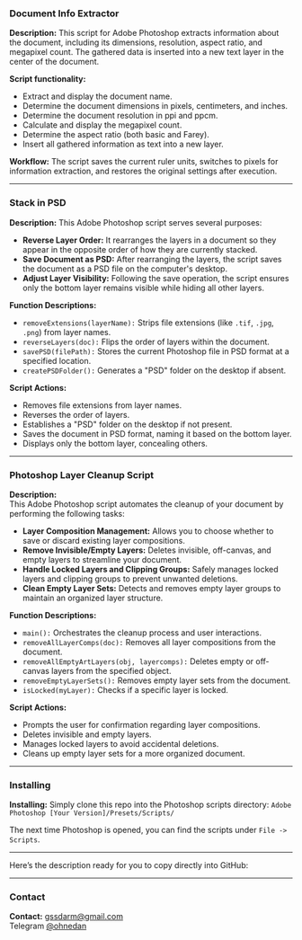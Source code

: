 ### Document Info Extractor

**Description:**
This script for Adobe Photoshop extracts information about the document, including its dimensions, resolution, aspect ratio, and megapixel count. The gathered data is inserted into a new text layer in the center of the document.

**Script functionality:**
- Extract and display the document name.
- Determine the document dimensions in pixels, centimeters, and inches.
- Determine the document resolution in ppi and ppcm.
- Calculate and display the megapixel count.
- Determine the aspect ratio (both basic and Farey).
- Insert all gathered information as text into a new layer.

**Workflow:**
The script saves the current ruler units, switches to pixels for information extraction, and restores the original settings after execution.

---

### Stack in PSD

**Description:**
This Adobe Photoshop script serves several purposes:

- **Reverse Layer Order:** It rearranges the layers in a document so they appear in the opposite order of how they are currently stacked.
- **Save Document as PSD:** After rearranging the layers, the script saves the document as a PSD file on the computer's desktop.
- **Adjust Layer Visibility:** Following the save operation, the script ensures only the bottom layer remains visible while hiding all other layers.

**Function Descriptions:**
- `removeExtensions(layerName):` Strips file extensions (like `.tif`, `.jpg`, `.png`) from layer names.
- `reverseLayers(doc):` Flips the order of layers within the document.
- `savePSD(filePath):` Stores the current Photoshop file in PSD format at a specified location.
- `createPSDFolder():` Generates a "PSD" folder on the desktop if absent.

**Script Actions:**
- Removes file extensions from layer names.
- Reverses the order of layers.
- Establishes a "PSD" folder on the desktop if not present.
- Saves the document in PSD format, naming it based on the bottom layer.
- Displays only the bottom layer, concealing others.

---

### Photoshop Layer Cleanup Script

**Description:**  
This Adobe Photoshop script automates the cleanup of your document by performing the following tasks:

- **Layer Composition Management:** Allows you to choose whether to save or discard existing layer compositions.
- **Remove Invisible/Empty Layers:** Deletes invisible, off-canvas, and empty layers to streamline your document.
- **Handle Locked Layers and Clipping Groups:** Safely manages locked layers and clipping groups to prevent unwanted deletions.
- **Clean Empty Layer Sets:** Detects and removes empty layer groups to maintain an organized layer structure.

**Function Descriptions:**
- `main():` Orchestrates the cleanup process and user interactions.
- `removeAllLayerComps(doc):` Removes all layer compositions from the document.
- `removeAllEmptyArtLayers(obj, layercomps):` Deletes empty or off-canvas layers from the specified object.
- `removeEmptyLayerSets():` Removes empty layer sets from the document.
- `isLocked(myLayer):` Checks if a specific layer is locked.

**Script Actions:**
- Prompts the user for confirmation regarding layer compositions.
- Deletes invisible and empty layers.
- Manages locked layers to avoid accidental deletions.
- Cleans up empty layer sets for a more organized document.

---

### Installing

**Installing:**
Simply clone this repo into the Photoshop scripts directory: `Adobe Photoshop [Your Version]/Presets/Scripts/`

The next time Photoshop is opened, you can find the scripts under `File -> Scripts`.

---

Here’s the description ready for you to copy directly into GitHub:

---

### Contact

**Contact:**
<gssdarm@gmail.com>  
Telegram [@ohnedan](https://t.me/ohnedan)
